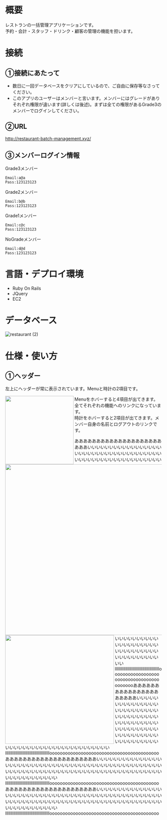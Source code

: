 # 概要
レストランの一括管理アプリケーションです。<br>予約・会計・スタッフ・ドリンク・顧客の管理の機能を担います。

# 接続
## ①接続にあたって
- 数日に一回データベースをクリアにしているので、ご自由に保存等なさってください。
- このアプリのユーザーはメンバーと言います。メンバーにはグレードがありそれぞれ権限が違います(詳しくは後述)。まずは全ての権限があるGrade3のメンバーでログインしてください。

## ②URL
http://restaurant-batch-management.xyz/

## ③メンバーログイン情報
Grade3メンバー
```
Email:a@a
Pass:123123123
```
Grade2メンバー
```
Email:b@b
Pass:123123123
```
Grade1メンバー
```
Email:c@c
Pass:123123123
```
NoGradeメンバー
```
Email:d@d
Pass:123123123
```

# 言語・デプロイ環境
- Ruby On Rails
- JQuery
- EC2

# データベース
![restaurant (2)](https://user-images.githubusercontent.com/57531048/79423429-8bf69a00-7ff9-11ea-8a54-846e04ad93b6.jpeg)

# 仕様・使い方
## ①ヘッダー
左上にヘッダーが常に表示されています。Menuと時計の2項目です。
<div><img src="https://gyazo.com/ea2616373be30b228c15ece044b6c8e2/raw" width="220px" align="left">Menuをホバーすると4項目が出てきます。全てそれぞれの機能へのリンクになっています。<div></div></div>
<div><img src="https://gyazo.com/63b03bb14d63834b27168d2dfa055f2c/raw" width="550px" align="left">時計をホバーすると2項目が出てきます。メンバー自身の名前とログアウトのリンクです。</div>

<img src="https://gyazo.com/dbd924c43688f00c84f9a379721a47dd/raw" width="350px" align="left">あああああああああああああああああああああああいいいいいいいいいいいいいいいいいいいいいいいいいいいいいいいいいいいいいいいいいいいいいいいいいいいいいいいいいいいいいいいいいいいいいいいいいいいいいいいいいいいいいいいいいいいいいいいいいいいllllllllllllllllllllllllllllllllllllllllllooooooooooooooooooooooooooooooooooooooooooあああああああああああああああああああああいいいいいいいいいいいいいいいいいいいいいいいいいいいいいいいいいいいいいいいいいいいいいいいいいいいいいいいいいいいいいいいいいいいいいいいいいいいいいいいいいいいいいいいいいいいいいいいいいいいllllllllllllllllllllllllllllllllllllllllllooooooooooooooooooooooooooooooooooooooooooあああああああああああああああああああああいいいいいいいいいいいいいいいいいいいいいいいいいいいいいいいいいいいいいいいいいいいいいいいいいいいいいいいいいいいいいいいいいいいいいいいいいいいいいいいいいいいいいいいいいいいいいいいいいいいllllllllllllllllllllllllllllllllllllllllllooooooooooooooooooooooooooooooooooooooooooあああああああああああああああああああああいいいいいいいいいいいいいいいいいいいいいいいいいいいいいいいいいいいいいいいいいいいいいいいいいいいいいいいいいいいいいいいいいいいいいいいいいいいいいいいいいいいいいいいいいいいいいいいいいいいlllllllllllllllllllllllllllllllllllllllllloooooooooooooooooooooooooooooooooooooooooo

